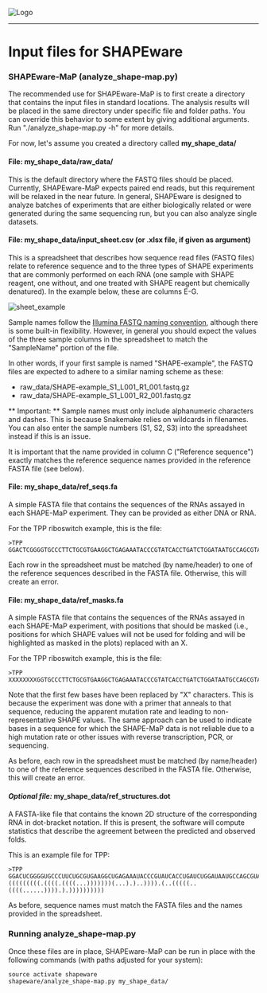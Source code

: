 ![Logo](../img/SHAPEware-logo.png)

***
# Input files for SHAPEware

### SHAPEware-MaP (analyze_shape-map.py)

The recommended use for SHAPEware-MaP is to first create a directory that contains the input files in standard locations.
The analysis results will be placed in the same directory under specific file and folder paths. You can override this 
behavior to some extent by giving additional arguments. Run "./analyze_shape-map.py -h" for more details. 

For now, let's assume you created a directory called **my_shape_data/**

#### File: my_shape_data/raw_data/

This is the default directory where the FASTQ files should be placed. Currently, SHAPEware-MaP expects paired end reads,
but this requirement will be relaxed in the near future. In general, SHAPEware is designed to analyze batches of experiments that are either
biologically related or were generated during the same sequencing run, but you can also analyze single datasets.

#### File: my_shape_data/input_sheet.csv (or .xlsx file, if given as argument)

This is a spreadsheet that describes how sequence read files (FASTQ files) relate to reference sequence and to the three types 
of SHAPE experiments that are commonly performed on each RNA (one sample with SHAPE reagent, one without, and one
treated with SHAPE reagent but chemically denatured). In the example below, these are columns E-G.

![sheet_example](../img/input_sheet_example.png)

Sample names follow the [Illumina FASTQ naming convention](https://support.illumina.com/help/BaseSpace_OLH_009008/Content/Source/Informatics/BS/NamingConvention_FASTQ-files-swBS.htm),
although there is some built-in flexibility. However, in general you should expect the values of the three sample columns in the spreadsheet to match the "SampleName" portion of the file.

In other words, if your first sample is named "SHAPE-example", the FASTQ files are expected to adhere to a similar naming scheme as these:
- raw_data/SHAPE-example_S1_L001_R1_001.fastq.gz
- raw_data/SHAPE-example_S1_L001_R2_001.fastq.gz

** Important: ** Sample names must only include alphanumeric characters and dashes. This is because Snakemake relies
on wildcards in filenames. You can also enter the sample numbers (S1, S2, S3) into the spreadsheet instead if this is an issue.

It is important that the name provided in column C ("Reference sequence") exactly matches the reference sequence names provided 
in the reference FASTA file (see below).

#### File: my_shape_data/ref_seqs.fa

A simple FASTA file that contains the sequences of the RNAs assayed in each SHAPE-MaP experiment. They can be provided as either DNA or RNA.

For the TPP riboswitch example, this is the file:

	>TPP
	GGACTCGGGGTGCCCTTCTGCGTGAAGGCTGAGAAATACCCGTATCACCTGATCTGGATAATGCCAGCGTAGGGAAGTTC

Each row in the spreadsheet must be matched (by name/header) to one of the reference sequences described in the FASTA file.
Otherwise, this will create an error.

#### File: my_shape_data/ref_masks.fa

A simple FASTA file that contains the sequences of the RNAs assayed in each SHAPE-MaP experiment, with positions that should
be masked (i.e., positions for which SHAPE values will not be used for folding and will be highlighted as masked in the plots)
replaced with an X.

For the TPP riboswitch example, this is the file:

	>TPP
	XXXXXXXXGGTGCCCTTCTGCGTGAAGGCTGAGAAATACCCGTATCACCTGATCTGGATAATGCCAGCGTAGGGAAGTTC

Note that the first few bases have been replaced by "X" characters. This is because the experiment was done with a primer
that anneals to that sequence, reducing the apparent mutation rate and leading to non-representative SHAPE values. 
The same approach can be used to indicate bases in 
a sequence for which the SHAPE-MaP data is not reliable due to a high mutation rate or other issues with reverse transcription,
PCR, or sequencing. 

As before, each row in the spreadsheet must be matched (by name/header) to one of the reference sequences described in the FASTA file.
Otherwise, this will create an error.

#### _Optional file:_ my_shape_data/ref_structures.dot

A FASTA-like file that contains the known 2D structure of the corresponding RNA in dot-bracket notation. If this is present,
the software will compute statistics that describe the agreement between the predicted and observed folds.

This is an example file for TPP:

	>TPP
	GGACUCGGGGUGCCCUUCUGCGUGAAGGCUGAGAAAUACCCGUAUCACCUGAUCUGGAUAAUGCCAGCGUAGGGAAGUUC
	(((((((((.((((.((((...)))))))(...).)..)))).(..(((((..((((......)))).).))))))))))

As before, sequence names must match the FASTA files and the names provided in the spreadsheet.

### Running analyze_shape-map.py

Once these files are in place, SHAPEware-MaP can be run in place with the following commands (with paths adjusted for your system):
	
	source activate shapeware
	shapeware/analyze_shape-map.py my_shape_data/